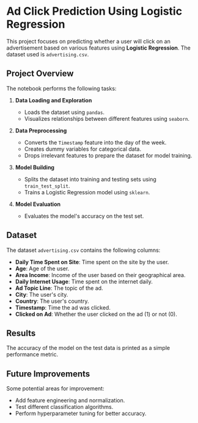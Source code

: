 
# Ad Click Prediction Using Logistic Regression

This project focuses on predicting whether a user will click on an advertisement based on various features using **Logistic Regression**. The dataset used is `advertising.csv`.

## Project Overview
The notebook performs the following tasks:
1. **Data Loading and Exploration**  
   - Loads the dataset using `pandas`.
   - Visualizes relationships between different features using `seaborn`.
  
2. **Data Preprocessing**  
   - Converts the `Timestamp` feature into the day of the week.
   - Creates dummy variables for categorical data.
   - Drops irrelevant features to prepare the dataset for model training.

3. **Model Building**  
   - Splits the dataset into training and testing sets using `train_test_split`.
   - Trains a Logistic Regression model using `sklearn`.

4. **Model Evaluation**  
   - Evaluates the model's accuracy on the test set.

## Dataset
The dataset `advertising.csv` contains the following columns:
- **Daily Time Spent on Site**: Time spent on the site by the user.
- **Age**: Age of the user.
- **Area Income**: Income of the user based on their geographical area.
- **Daily Internet Usage**: Time spent on the internet daily.
- **Ad Topic Line**: The topic of the ad.
- **City**: The user's city.
- **Country**: The user's country.
- **Timestamp**: Time the ad was clicked.
- **Clicked on Ad**: Whether the user clicked on the ad (1) or not (0).

## Results
The accuracy of the model on the test data is printed as a simple performance metric.

## Future Improvements
Some potential areas for improvement:
- Add feature engineering and normalization.
- Test different classification algorithms.
- Perform hyperparameter tuning for better accuracy.
